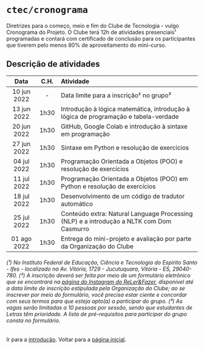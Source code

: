 # <code>ctec/cronograma</code>

Diretrizes para o começo, meio e fim do Clube de Tecnologia - vulgo Cronograma do Projeto.
O Clube terá 12h de atividades presenciais¹ programadas e contará com certificado de conclusão para os participantes que tiverem pelo menos 80% de aproveitamento do mini-curso.

## Descrição de atividades

| Data  |  C.H.  |  Atividade  |
| :---: | :---: | :--- |
|  10 jun 2022 |  -  |  Data limite para a inscrição² no grupo³ |
|  13 jun 2022 |  1h30  |  Introdução à lógica matemática, introdução à lógica de programação e tabela-verdade |
|  20 jun 2022 |  1h30  |  GitHub, Google Colab e introdução à sintaxe em programação |
|  27 jun 2022 |  1h30  |  Sintaxe em Python e resolução de exercícios |
|  04 jul 2022 |  1h30  |  Programação Orientada a Objetos (POO) e resolução de exercícios |
|  11 jul 2022 |  1h30  |  Programação Orientada a Objetos (POO) em Python e resolução de exercícios |
|  18 jul 2022 |  1h30  |  Desenvolvimento de um código de tradutor automático |
|  25 jul 2022 |  1h30  |  Conteúdo extra: Natural Language Processing (NLP) e a introdução a NLTK com Dom Casmurro  |
|  01 ago 2022 |  1h30  |  Entrega do mini-projeto e avaliação por parte da Organização do Clube |

###### (¹) No Instituto Federal de Educação, Ciência e Tecnologia do Espírito Santo - Ifes - localizado na Av. Vitória, 1729 - Jucutuquara, Vitória - ES, 29040-780. (²) A inscrição deverá ser feita por meio de um formulário eletrônico que se encontrará na [página do Instagram do ReLer&Fazer](https://www.instagram.com/relerefazeres), disponível até a data limite de inscrição estipulada pela Organização do Clube; ao se inscrever por meio do formulário, você precisa estar ciente e concordar com seus termos para que esteja apto(a) a participar do grupo. (³) As vagas serão limitadas a 10 pessoas por sessão, sendo que estudantes de Letras têm prioridade. A lista de pré-requisitos para participar do grupo consta no formulário.

Ir para a [introdução](https://github.com/fppissarra/ctec/cap1.md).
Voltar para a [página inicial](https://github.com/fppissarra/ctec).

